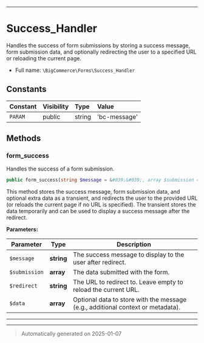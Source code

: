 ***

# Success_Handler

Handles the success of form submissions by storing a success message, form submission data,
and optionally redirecting the user to a specified URL or reloading the current page.



* Full name: `\BigCommerce\Forms\Success_Handler`


## Constants

| Constant | Visibility | Type | Value |
|:---------|:-----------|:-----|:------|
|`PARAM`|public|string|&#039;bc-message&#039;|


## Methods


### form_success

Handles the success of a form submission.

```php
public form_success(string $message = &#039;&#039;, array $submission = [], string $redirect = &#039;&#039;, array $data = []): void
```

This method stores the success message, form submission data, and optional extra data as a transient,
and redirects the user to the provided URL (or reloads the current page if no URL is specified).
The transient stores the data temporarily and can be used to display a success message after the redirect.






**Parameters:**

| Parameter | Type | Description |
|-----------|------|-------------|
| `$message` | **string** | The success message to display to the user after redirect. |
| `$submission` | **array** | The data submitted with the form. |
| `$redirect` | **string** | The URL to redirect to. Leave empty to reload the current URL. |
| `$data` | **array** | Optional data to store with the message (e.g., additional context or metadata). |





***


***
> Automatically generated on 2025-01-07
